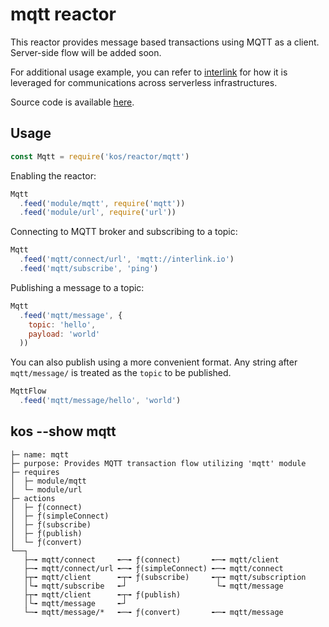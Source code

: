 # mqtt reactor

This reactor provides message based transactions using MQTT as a
client. Server-side flow will be added soon.

For additional usage example, you can refer to
[interlink](http://github.com/corenova/interlink) for how it is
leveraged for communications across serverless infrastructures.

Source code is available [here](./mqtt.js).

## Usage

```js
const Mqtt = require('kos/reactor/mqtt')
```

Enabling the reactor:
```js
Mqtt
  .feed('module/mqtt', require('mqtt'))
  .feed('module/url', require('url'))
```

Connecting to MQTT broker and subscribing to a topic:
```js
Mqtt
  .feed('mqtt/connect/url', 'mqtt://interlink.io')
  .feed('mqtt/subscribe', 'ping')
```

Publishing a message to a topic:
```js
Mqtt
  .feed('mqtt/message', {
    topic: 'hello',
    payload: 'world'
  ))
```

You can also publish using a more convenient format. Any string after
`mqtt/message/` is treated as the `topic` to be published.
```js
MqttFlow
  .feed('mqtt/message/hello', 'world')
```

## kos --show mqtt

```
├─ name: mqtt
├─ purpose: Provides MQTT transaction flow utilizing 'mqtt' module
├─ requires
│  ├─ module/mqtt
│  └─ module/url
├─ actions
│  ├─ ƒ(connect)
│  ├─ ƒ(simpleConnect)
│  ├─ ƒ(subscribe)
│  ├─ ƒ(publish)
│  └─ ƒ(convert)
└──┐
   ├─╼ mqtt/connect     ╾─╼ ƒ(connect)       ╾─╼ mqtt/client
   ├─╼ mqtt/connect/url ╾─╼ ƒ(simpleConnect) ╾─╼ mqtt/connect
   ├┬╼ mqtt/client      ╾┬╼ ƒ(subscribe)     ╾┬╼ mqtt/subscription
   │└╼ mqtt/subscribe   ╾┘                    └╼ mqtt/message
   ├┬╼ mqtt/client      ╾┬╼ ƒ(publish)
   │└╼ mqtt/message     ╾┘
   └─╼ mqtt/message/*   ╾─╼ ƒ(convert)       ╾─╼ mqtt/message
```
